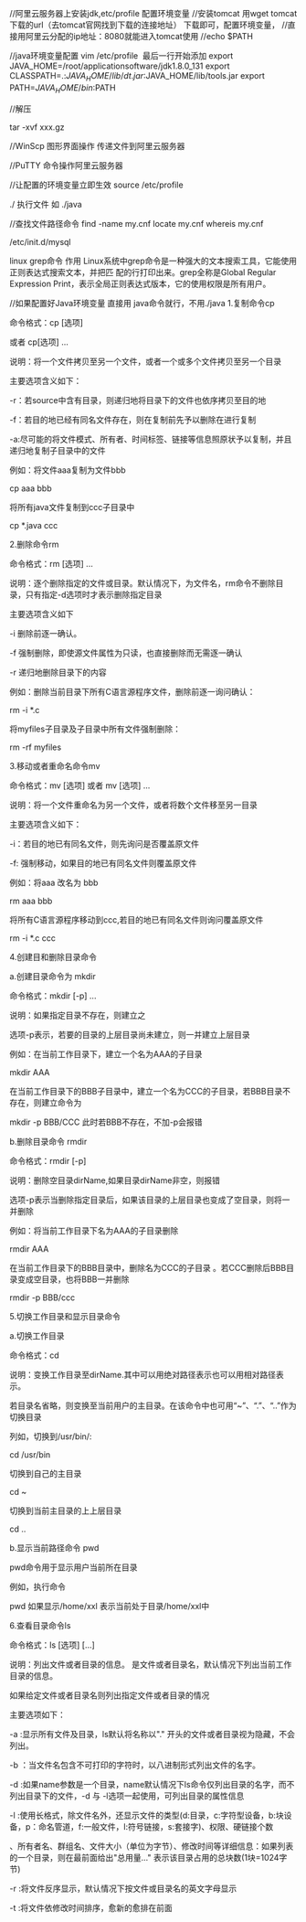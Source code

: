 //阿里云服务器上安装jdk,etc/profile 配置环境变量
//安装tomcat 用wget tomcat下载的url（去tomcat官网找到下载的连接地址） 下载即可，配置环境变量，
//直接用阿里云分配的ip地址：8080就能进入tomcat使用
//echo $PATH

//java环境变量配置
vim /etc/profile  最后一行开始添加
export JAVA_HOME=/root/applicationsoftware/jdk1.8.0_131 
export CLASSPATH=.:$JAVA_HOME/lib/dt.jar:$JAVA_HOME/lib/tools.jar 
export PATH=$JAVA_HOME/bin:$PATH

//解压 

tar -xvf xxx.gz

//WinScp 图形界面操作 传递文件到阿里云服务器

//PuTTY 命令操作阿里云服务器


//让配置的环境变量立即生效 
source /etc/profile

./ 执行文件  如 ./java

//查找文件路径命令
find -name my.cnf
locate my.cnf
whereis my.cnf

/etc/init.d/mysql

linux grep命令
作用
Linux系统中grep命令是一种强大的文本搜索工具，它能使用正则表达式搜索文本，并把匹 配的行打印出来。grep全称是Global Regular Expression Print，表示全局正则表达式版本，它的使用权限是所有用户。

//如果配置好Java环境变量 直接用  java命令就行，不用./java
1.复制命令cp

命令格式：cp [选项] <source><dest>

或者 cp[选项] <source>...<directory>

说明：将一个文件拷贝至另一个文件，或者一个或多个文件拷贝至另一个目录

主要选项含义如下：

-r：若source中含有目录，则递归地将目录下的文件也依序拷贝至目的地

-f：若目的地已经有同名文件存在，则在复制前先予以删除在进行复制

-a:尽可能的将文件模式、所有者、时间标签、链接等信息照原状予以复制，并且递归地复制子目录中的文件

例如：将文件aaa复制为文件bbb

cp aaa bbb

将所有java文件复制到ccc子目录中

cp *.java ccc

2.删除命令rm

命令格式：rm [选项] <name>...

说明：逐个删除指定的文件或目录。默认情况下，<name>为文件名，rm命令不删除目录，只有指定-d选项时才表示删除指定目录

主要选项含义如下

-i 删除前逐一确认。

-f 强制删除，即使源文件属性为只读，也直接删除而无需逐一确认

-r 递归地删除目录下的内容

例如：删除当前目录下所有C语言源程序文件，删除前逐一询问确认：

rm -i *.c

将myfiles子目录及子目录中所有文件强制删除：

rm -rf myfiles

3.移动或者重命名命令mv

命令格式：mv [选项] <source> <dest>或者 mv [选项] <source>... <directory>

说明：将一个文件重命名为另一个文件，或者将数个文件移至另一目录

主要选项含义如下：

-i：若目的地已有同名文件，则先询问是否覆盖原文件

-f: 强制移动，如果目的地已有同名文件则覆盖原文件

例如：将aaa 改名为 bbb

rm aaa bbb

将所有C语言源程序移动到ccc,若目的地已有同名文件则询问覆盖原文件

rm -i *.c ccc

4.创建目和删除目录命令

a.创建目录命令为 mkdir

命令格式：mkdir [-p] <dirName>...

说明：如果指定目录不存在，则建立之

选项-p表示，若要的目录的上层目录尚未建立，则一并建立上层目录

例如：在当前工作目录下，建立一个名为AAA的子目录

mkdir AAA

在当前工作目录下的BBB子目录中，建立一个名为CCC的子目录，若BBB目录不存在，则建立命令为

mkdir -p BBB/CCC 此时若BBB不存在，不加-p会报错

b.删除目录命令 rmdir

命令格式：rmdir [-p] <dirName>

说明：删除空目录dirName,如果目录dirName非空，则报错

选项-p表示当删除指定目录后，如果该目录的上层目录也变成了空目录，则将一并删除

例如：将当前工作目录下名为AAA的子目录删除

rmdir AAA

在当前工作目录下的BBB目录中，删除名为CCC的子目录 。若CCC删除后BBB目录变成空目录，也将BBB一并删除

rmdir -p BBB/ccc

5.切换工作目录和显示目录命令

a.切换工作目录

命令格式：cd <dirName>

说明：变换工作目录至dirName.其中可以用绝对路径表示也可以用相对路径表示。

若目录名省略，则变换至当前用户的主目录。在该命令中也可用“~”、“.”、“..”作为切换目录

列如，切换到/usr/bin/:

cd /usr/bin

切换到自己的主目录

cd ~

切换到当前主目录的上上层目录

cd ..

b.显示当前路径命令 pwd

pwd命令用于显示用户当前所在目录

例如，执行命令

pwd 如果显示/home/xxl 表示当前处于目录/home/xxl中

6.查看目录命令ls

命令格式：ls [选项] [<name>...]

说明：列出文件或者目录的信息。<name> 是文件或者目录名，默认情况下列出当前工作目录的信息。

如果给定文件或者目录名则列出指定文件或者目录的情况

主要选项如下：

-a :显示所有文件及目录，ls默认将名称以"." 开头的文件或者目录视为隐藏，不会列出。

-b ：当文件名包含不可打印的字符时，以八进制形式列出文件的名字。

-d :如果name参数是一个目录，name默认情况下ls命令仅列出目录的名字，而不列出目录下的文件，-d 与 -l选项一起使用，可列出目录的属性信息

-l :使用长格式，除文件名外，还显示文件的类型(d:目录，c:字符型设备，b:块设备，p：命名管道，f:一般文件，l:符号链接，s:套接字)、权限、硬链接个数

、所有者名、群组名、文件大小（单位为字节）、修改时间等详细信息：如果列表的一个目录，则在最前面给出"总用量..." 表示该目录占用的总块数(1块=1024字节)

-r :将文件反序显示，默认情况下按文件或目录名的英文字母显示

-t :将文件依修改时间排序，愈新的愈排在前面

